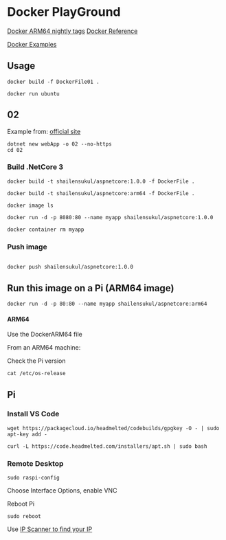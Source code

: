 # Docker PlayGround

[Docker ARM64 nightly tags](https://hub.docker.com/_/microsoft-dotnet-core-nightly-sdk/)
[Docker Reference](https://docs.docker.com/v17.09/engine/reference/builder)

[Docker Examples](https://docs.docker.com/v17.09/engine/examples/)

## Usage

```
docker build -f DockerFile01 .

```

```
docker run ubuntu
```

## 02
Example from: [official site](https://github.com/dotnet/dotnet-docker/tree/master/samples/aspnetapp)
```
dotnet new webApp -o 02 --no-https
cd 02
```

### Build .NetCore 3

```
docker build -t shailensukul/aspnetcore:1.0.0 -f DockerFile .

docker build -t shailensukul/aspnetcore:arm64 -f DockerFile .

docker image ls

docker run -d -p 8080:80 --name myapp shailensukul/aspnetcore:1.0.0

docker container rm myapp
```

### Push image

```

docker push shailensukul/aspnetcore:1.0.0
```

## Run this image on a Pi (ARM64 image)

```
docker run -d -p 80:80 --name myapp shailensukul/aspnetcore:arm64
```

#### ARM64

Use the DockerARM64 file

From an ARM64 machine:

Check the Pi version
```
cat /etc/os-release
```

## Pi

### Install VS Code
```
wget https://packagecloud.io/headmelted/codebuilds/gpgkey -O - | sudo apt-key add -

```

```
curl -L https://code.headmelted.com/installers/apt.sh | sudo bash

```

### Remote Desktop
```
sudo raspi-config
```

Choose Interface Options, enable VNC

Reboot Pi
```
sudo reboot
```

Use [IP Scanner to find your IP](http://www.advanced-ip-scanner.com/index.php)